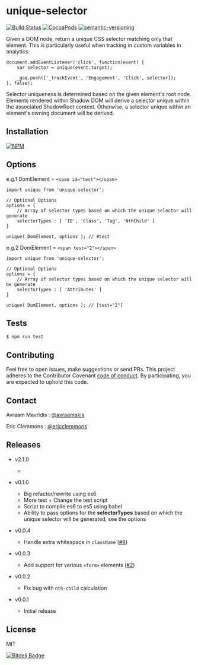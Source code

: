 unique-selector
===============

[![Build Status](https://travis-ci.org/ericclemmons/unique-selector.png)](https://travis-ci.org/ericclemmons/unique-selector)
[![CocoaPods](https://img.shields.io/cocoapods/l/AFNetworking.svg)]()
[![semantic-versioning](https://img.shields.io/badge/semantic%20-versioning-green.svg)]()

Given a DOM node, return a unique CSS selector matching only that element.
This is particularly useful when tracking in custom variables in analytics:


    document.addEventListener('click', function(event) {
        var selector = unique(event.target);

        _gaq.push(['_trackEvent', 'Engagement', 'Click', selector]);
    }, false);

Selector uniqueness is determined based on the given element's root node. Elements rendered within Shadow DOM will derive a selector unique within the associated ShadowRoot context. Otherwise, a selector unique within an element's owning document will be derived.

Installation
------------

[![NPM](https://nodei.co/npm/unique-selector.png?mini=true)](https://nodei.co/npm/unique-selector/)

Options
------------
e.g.1 DomElement = `<span id="test"></span>`

``` 
import unique from 'unique-selector';

// Optional Options
options = {
    // Array of selector types based on which the unique selector will generate
    selectorTypes : [ 'ID', 'Class', 'Tag', 'NthChild' ]
}

unique( DomElement, options ); // #test
```

e.g.2 DomElement = `<span test="2"></span>`

```
import unique from 'unique-selector';

// Optional Options
options = {
    // Array of selector types based on which the unique selector will be generate
    selectorTypes : [ 'Attributes' ]
}

unique( DomElement, options ); // [test="2"]
```


Tests
-----

    $ npm run test

    
Contributing
-----
Feel free to open issues, make suggestions or send PRs.
This project adheres to the Contributor Covenant [code of conduct](http://contributor-covenant.org/). By participating, you are expected to uphold this code.


Contact
-----

Avraam Mavridis : [@avraamakis](https://twitter.com/avraamakis)

Eric Clemmons : [@ericclemmons](https://twitter.com/ericclemmons)


Releases
--------

- v2.1.0
  
    - 

- v0.1.0

    - Big refactor/rewrite using es6
    - More test + Change the test script
    - Script to compile es6 to es5 using babel
    - Ability to pass options for the **selectorTypes** based on which the unique selector will be generated, see the options


- v0.0.4

    - Handle extra whitespace in `className` ([#9](https://github.com/ericclemmons/unique-selector/pull/9))

- v0.0.3

    - Add support for various `<form>` elements ([#2](https://github.com/ericclemmons/unique-selector/issues/2))

- v0.0.2

    - Fix bug with `nth-child` calculation

- v0.0.1

    - Initial release



License
-------

MIT


[![Bitdeli Badge](https://d2weczhvl823v0.cloudfront.net/AvraamMavridis/unique-selector/trend.png)](https://bitdeli.com/free "Bitdeli Badge")
